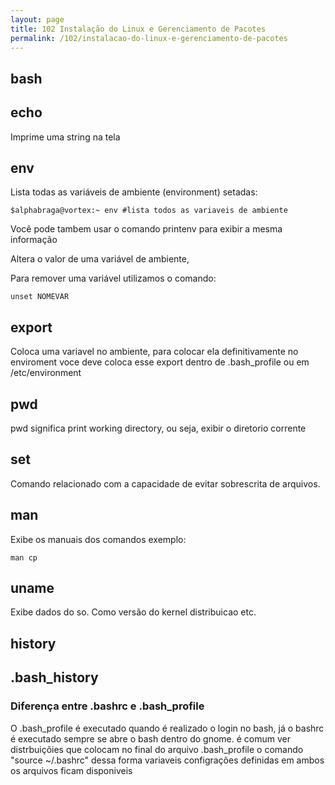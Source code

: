 ```yaml
---
layout: page
title: 102 Instalação do Linux e Gerenciamento de Pacotes
permalink: /102/instalacao-do-linux-e-gerenciamento-de-pacotes
---
```


## bash


## echo 

Imprime uma string na tela

## env

Lista todas as variáveis de ambiente (environment) setadas:

	$alphabraga@vortex:~ env #lista todos as variaveis de ambiente

Você pode tambem usar o comando printenv para exibir a mesma informação 

Altera o valor de uma variável de ambiente,

Para remover uma variável utilizamos o comando: 

	unset NOMEVAR

## export 

Coloca uma variavel no ambiente, para colocar ela definitivamente no enviroment voce deve coloca esse export dentro de .bash_profile ou em /etc/environment


## pwd 

pwd significa print working directory, ou seja, exibir o diretorio corrente


## set

Comando relacionado com a capacidade de evitar sobrescrita de arquivos.


## man 

Exibe os manuais dos comandos exemplo:

	man cp

## uname 

Exibe dados do so. Como versão do kernel distribuicao etc.


## history

## .bash_history


### Diferença entre .bashrc e .bash_profile

O .bash_profile é executado quando é realizado o login no bash, já o bashrc é executado sempre se abre o bash dentro do gnome. é comum ver distrbuiçõies que colocam no final do arquivo .bash_profile o comando "source ~/.bashrc" dessa forma variaveis configrações definidas em ambos os arquivos ficam disponiveis